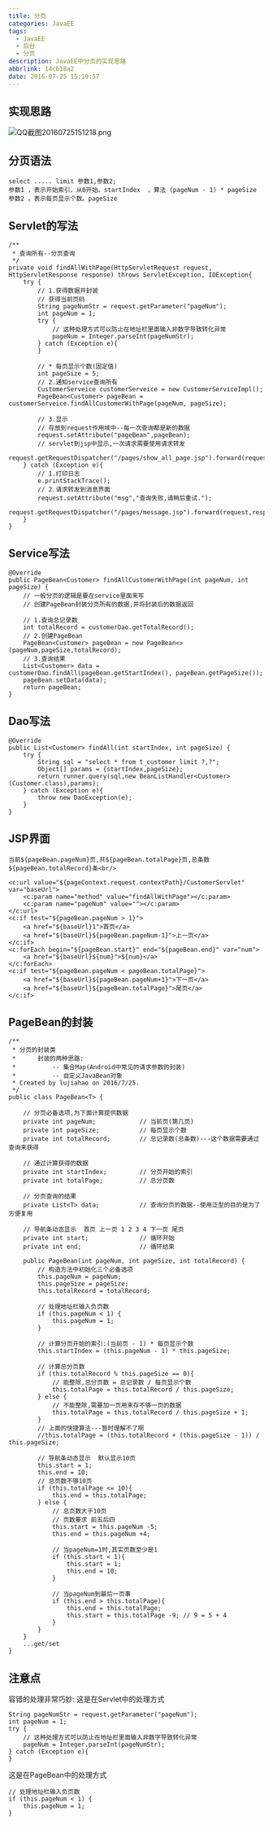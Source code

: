 ```yaml
---
title: 分页
categories: JavaEE
tags:
  - JavaEE
  - 后台
  - 分页
description: JavaEE中分页的实现思路
abbrlink: 14cb18a2
date: 2016-07-25 15:10:57
---
```


## 实现思路

![QQ截图20160725151218.png](https://ooo.0o0.ooo/2016/07/25/5795bbfc7c480.png)

## 分页语法

	select ..... limit 参数1,参数2;
	参数1 ，表示开始索引，从0开始。startIndex  ，算法 (pageNum - 1) * pageSize
	参数2 ，表示每页显示个数。pageSize

## Servlet的写法

	/**
     * 查询所有--分页查询
     */
    private void findAllWithPage(HttpServletRequest request, HttpServletResponse response) throws ServletException, IOException{
        try {
            // 1.获得数据并封装
            // 获得当前页码
            String pageNumStr = request.getParameter("pageNum");
            int pageNum = 1;
            try {
                // 这种处理方式可以防止在地址栏里面输入非数字导致转化异常
                pageNum = Integer.parseInt(pageNumStr);
            } catch (Exception e){
            }

            // * 每页显示个数(固定值)
            int pageSize = 5;
            // 2.通知service查询所有
            CustomerServeice customerServeice = new CustomerServiceImpl();
            PageBean<Customer> pageBean = customerServeice.findAllCustomerWithPage(pageNum, pageSize);

            // 3.显示
            // 存放到request作用域中--每一次查询都是新的数据
            request.setAttribute("pageBean",pageBean);
            // servlet到jsp中显示,一次请求需要使用请求转发
            request.getRequestDispatcher("/pages/show_all_page.jsp").forward(request,response);
        } catch (Exception e){
            // 1.打印日志
            e.printStackTrace();
            // 2.请求转发到消息界面
            request.setAttribute("msg","查询失败,请稍后重试.");
            request.getRequestDispatcher("/pages/message.jsp").forward(request,response);
        }
    }

## Service写法

	@Override
    public PageBean<Customer> findAllCustomerWithPage(int pageNum, int pageSize) {
        // 一般分页的逻辑是要在service里面来写
        // 创建PageBean封装分页所有的数据,并将封装后的数据返回

        // 1.查询总记录数
        int totalRecord = customerDao.getTotalRecord();
        // 2.创建PageBean
        PageBean<Customer> pageBean = new PageBean<>(pageNum,pageSize,totalRecord);
        // 3.查询结果
        List<Customer> data = customerDao.findAll(pageBean.getStartIndex(), pageBean.getPageSize());
        pageBean.setData(data);
        return pageBean;
    }

## Dao写法

	@Override
    public List<Customer> findAll(int startIndex, int pageSize) {
        try {
            String sql = "select * from t_customer limit ?,?";
            Object[] params = {startIndex,pageSize};
            return runner.query(sql,new BeanListHandler<Customer>(Customer.class),params);
        } catch (Exception e){
            throw new DaoException(e);
        }
    }

## JSP界面

	当前${pageBean.pageNum}页,共${pageBean.totalPage}页,总条数${pageBean.totalRecord}条<br/>

	<c:url value="${pageContext.request.contextPath}/CustomerServlet" var="baseUrl">
		<c:param name="method" value="findAllWithPage"></c:param>
		<c:param name="pageNum" value=""></c:param>
	</c:url>
	<c:if test="${pageBean.pageNum > 1}">
		<a href="${baseUrl}1">首页</a>
		<a href="${baseUrl}${pageBean.pageNum-1}">上一页</a>
	</c:if>
	<c:forEach begin="${pageBean.start}" end="${pageBean.end}" var="num">
		<a href="${baseUrl}${num}">${num}</a>
	</c:forEach>
	<c:if test="${pageBean.pageNum < pageBean.totalPage}">
		<a href="${baseUrl}${pageBean.pageNum+1}">下一页</a>
		<a href="${baseUrl}${pageBean.totalPage}">尾页</a>
	</c:if>

## PageBean的封装

	/**
	 * 分页的封装类
	 *      封装的两种思路:
	 *          -- 集合Map(Android中常见的请求参数的封装)
	 *          -- 自定义JavaBean对象
	 * Created by lujiahao on 2016/7/25.
	 */
	public class PageBean<T> {
	
	    // 分页必备选项,为下面计算提供数据
	    private int pageNum;            // 当前页(第几页)
	    private int pageSize;           // 每页显示个数
	    private int totalRecord;        // 总记录数(总条数)---这个数据需要通过查询来获得
	
	    // 通过计算获得的数据
	    private int startIndex;         // 分页开始的索引
	    private int totalPage;          // 总分页数
	
	    // 分页查询的结果
	    private List<T> data;           // 查询分页的数据--使用泛型的目的是为了方便复用
	
	    // 导航条动态显示  首页 上一页 1 2 3 4 下一页 尾页
	    private int start;              // 循环开始
	    private int end;                // 循环结束
	
	    public PageBean(int pageNum, int pageSize, int totalRecord) {
	        // 构造方法中初始化三个必备选项
	        this.pageNum = pageNum;
	        this.pageSize = pageSize;
	        this.totalRecord = totalRecord;
	
	        // 处理地址栏输入负页数
	        if (this.pageNum < 1) {
	            this.pageNum = 1;
	        }
	
	        // 计算分页开始的索引:(当前页 - 1) * 每页显示个数
	        this.startIndex = (this.pageNum - 1) * this.pageSize;
	
	        // 计算总分页数
	        if (this.totalRecord % this.pageSize == 0){
	            // 能整除,总分页数 = 总记录数 / 每页显示个数
	            this.totalPage = this.totalRecord / this.pageSize;
	        } else {
	            // 不能整除,需要加一页用来存不够一页的数据
	            this.totalPage = this.totalRecord / this.pageSize + 1;
	        }
	        // 上面的快捷算法---暂时理解不了啊
	        //this.totalPage = (this.totalRecord + (this.pageSize - 1)) / this.pageSize;
	
	        // 导航条动态显示  默认显示10页
	        this.start = 1;
	        this.end = 10;
	        // 总页数不够10页
	        if (this.totalPage <= 10){
	            this.end = this.totalPage;
	        } else {
	            // 总页数大于10页
	            // 页数要求 前五后四
	            this.start = this.pageNum -5;
	            this.end = this.pageNum +4;
	
	            // 当pageNum=1时,其实页数至少是1
	            if (this.start < 1){
	                this.start = 1;
	                this.end = 10;
	            }
	
	            // 当pageNum到最后一页事
	            if (this.end > this.totalPage){
	                this.end = this.totalPage;
	                this.start = this.totalPage -9; // 9 = 5 + 4
	            }
	        }
	    }
		...get/set
	}

## 注意点
容错的处理非常巧妙:
这是在Servlet中的处理方式

	String pageNumStr = request.getParameter("pageNum");
	int pageNum = 1;
	try {
	    // 这种处理方式可以防止在地址栏里面输入非数字导致转化异常
	    pageNum = Integer.parseInt(pageNumStr);
	} catch (Exception e){
	}
	
这是在PageBean中的处理方式

	// 处理地址栏输入负页数
	if (this.pageNum < 1) {
	    this.pageNum = 1;
	}